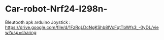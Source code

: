 # Car-robot-Nrf24-l298n-

Bleutooth apk arduino Joystick : 
https://drive.google.com/file/d/1FzRqLDcNgKShb8lVcFqtTbWfs3_-0yDL/view?usp=sharing
